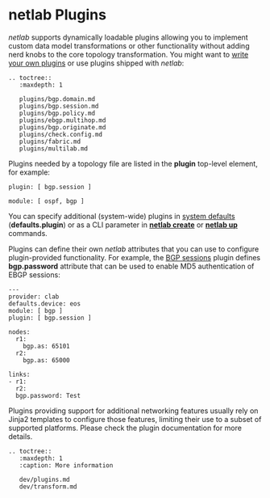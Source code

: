 # netlab Plugins

*netlab* supports dynamically loadable plugins allowing you to implement custom data model transformations or other functionality without adding nerd knobs to the core topology transformation. You might want to [write your own plugins](dev/plugins.md) or use plugins shipped with _netlab_:

```eval_rst
.. toctree::
   :maxdepth: 1

   plugins/bgp.domain.md
   plugins/bgp.session.md
   plugins/bgp.policy.md
   plugins/ebgp.multihop.md
   plugins/bgp.originate.md
   plugins/check.config.md
   plugins/fabric.md
   plugins/multilab.md
```

Plugins needed by a topology file are listed in the **plugin** top-level element, for example:

```
plugin: [ bgp.session ]

module: [ ospf, bgp ]
```

You can specify additional (system-wide) plugins in [system defaults](defaults.md) (**defaults.plugin**) or as a CLI parameter in **[netlab create](netlab/create.md)** or **[netlab up](netlab/up.md)** commands.

Plugins can define their own _netlab_ attributes that you can use to configure plugin-provided functionality. For example, the [BGP sessions](plugins/bgp.session.md) plugin defines **bgp.password** attribute that can be used to enable MD5 authentication of EBGP sessions:

```
---
provider: clab
defaults.device: eos
module: [ bgp ]
plugin: [ bgp.session ]

nodes:
  r1:
    bgp.as: 65101
  r2:
    bgp.as: 65000

links:
- r1:
  r2:
  bgp.password: Test
```

Plugins providing support for additional networking features usually rely on Jinja2 templates to configure those features, limiting their use to a subset of supported platforms. Please check the plugin documentation for more details.

```eval_rst
.. toctree::
   :maxdepth: 1
   :caption: More information

   dev/plugins.md
   dev/transform.md
```
